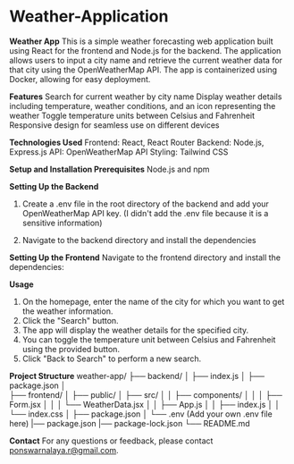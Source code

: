 # Weather-Application

**Weather App**
This is a simple weather forecasting web application built using React for the frontend and Node.js for the backend. The application allows users to input a city name and retrieve the current weather data for that city using the OpenWeatherMap API. The app is containerized using Docker, allowing for easy deployment.

**Features**
Search for current weather by city name
Display weather details including temperature, weather conditions, and an icon representing the weather
Toggle temperature units between Celsius and Fahrenheit
Responsive design for seamless use on different devices

**Technologies Used**
Frontend: React, React Router
Backend: Node.js, Express.js
API: OpenWeatherMap API
Styling: Tailwind CSS

**Setup and Installation
Prerequisites**
Node.js and npm

**Setting Up the Backend**
1. Create a .env file in the root directory of the backend and add your OpenWeatherMap API key. (I didn't add the .env file because it is a sensitive information)

2. Navigate to the backend directory and install the dependencies

**Setting Up the Frontend**
Navigate to the frontend directory and install the dependencies:

**Usage**
1. On the homepage, enter the name of the city for which you want to get the weather information.
2. Click the "Search" button.
3. The app will display the weather details for the specified city.
4. You can toggle the temperature unit between Celsius and Fahrenheit using the provided button.
5. Click "Back to Search" to perform a new search.

**Project Structure**
weather-app/
├── backend/
│   ├── index.js
│   ├── package.json
│   
├── frontend/
│   ├── public/
│   ├── src/
│   │   ├── components/
│   │   │   ├── Form.jsx
│   │   │   └── WeatherData.jsx
│   │   ├── App.js
│   │   ├── index.js
│   │   └── index.css
│   ├── package.json
│   └── .env (Add your own .env file here)
|── package.json
|── package-lock.json
└── README.md

**Contact**
For any questions or feedback, please contact ponswarnalaya.r@gmail.com.
